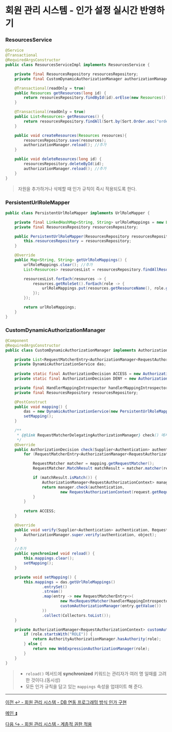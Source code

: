 # 회원 관리 시스템 - 인가 설정 실시간 반영하기

### ResourcesService

```java
@Service
@Transactional
@RequiredArgsConstructor
public class ResourcesServiceImpl implements ResourcesService {

    private final ResourcesRepository resourcesRepository;
    private final CustomDynamicAuthorizationManager authorizationManager;

    @Transactional(readOnly = true)
    public Resources getResources(long id) {
        return resourcesRepository.findById(id).orElse(new Resources());
    }

    @Transactional(readOnly = true)
    public List<Resources> getResources() {
        return resourcesRepository.findAll(Sort.by(Sort.Order.asc("orderNum")));
    }

    public void createResources(Resources resources){
        resourcesRepository.save(resources);
        authorizationManager.reload(); //추가
    }

    public void deleteResources(long id) {
        resourcesRepository.deleteById(id);
        authorizationManager.reload(); //추가
    }
}
```
> 자원을 추가하거나 삭제할 때 인가 규칙이 즉시 적용되도록 한다.

### PersistentUrlRoleMapper

```java
public class PersistentUrlRoleMapper implements UrlRoleMapper {

    private final LinkedHashMap<String, String> urlRoleMappings = new LinkedHashMap<>();
    private final ResourcesRepository resourcesRepository;

    public PersistentUrlRoleMapper(ResourcesRepository resourcesRepository) {
        this.resourcesRepository = resourcesRepository;
    }

    @Override
    public Map<String, String> getUrlRoleMappings() {
        urlRoleMappings.clear(); //추가
        List<Resources> resourcesList = resourcesRepository.findAllResources();

        resourcesList.forEach(resources -> {
            resources.getRoleSet().forEach(role -> {
                urlRoleMappings.put(resources.getResourceName(), role.getRoleName());
            });
        });

        return urlRoleMappings;
    }
}
```

### CustomDynamicAuthorizationManager

```java
@Component
@RequiredArgsConstructor
public class CustomDynamicAuthorizationManager implements AuthorizationManager<RequestAuthorizationContext> {

    private List<RequestMatcherEntry<AuthorizationManager<RequestAuthorizationContext>>> mappings;
    private DynamicAuthorizationService das;
    
    private static final AuthorizationDecision ACCESS = new AuthorizationDecision(true);
    private static final AuthorizationDecision DENY = new AuthorizationDecision(false);

    private final HandlerMappingIntrospector handlerMappingIntrospector;
    private final ResourcesRepository resourcesRepository;

    @PostConstruct
    public void mapping() {
        das = new DynamicAuthorizationService(new PersistentUrlRoleMapper(resourcesRepository));
        setMapping();
    }

    /**
     * {@link RequestMatcherDelegatingAuthorizationManager} check() 메서드 그대로
     */
    @Override
    public AuthorizationDecision check(Supplier<Authentication> authentication, RequestAuthorizationContext request) {
        for (RequestMatcherEntry<AuthorizationManager<RequestAuthorizationContext>> mapping : this.mappings) {

            RequestMatcher matcher = mapping.getRequestMatcher();
            RequestMatcher.MatchResult matchResult = matcher.matcher(request.getRequest());

            if (matchResult.isMatch()) {
                AuthorizationManager<RequestAuthorizationContext> manager = mapping.getEntry();
                return manager.check(authentication,
                        new RequestAuthorizationContext(request.getRequest(), matchResult.getVariables()));
            }
        }
        
        return ACCESS;
    }

    @Override
    public void verify(Supplier<Authentication> authentication, RequestAuthorizationContext object) {
        AuthorizationManager.super.verify(authentication, object);
    }

    //추가
    public synchronized void reload() {
        this.mappings.clear();
        setMapping();
    }

    private void setMapping() {
        this.mappings = das.getUrlRoleMappings()
                .entrySet()
                .stream()
                .map(entry -> new RequestMatcherEntry<>(
                        new MvcRequestMatcher(handlerMappingIntrospector, entry.getKey()),
                        customAuthorizationManager(entry.getValue())
                ))
                .collect(Collectors.toList());
    }

    private AuthorizationManager<RequestAuthorizationContext> customAuthorizationManager(String role) {
        if (role.startsWith("ROLE")) {
            return AuthorityAuthorizationManager.hasAuthority(role);
        } else {
            return new WebExpressionAuthorizationManager(role);
        }
    }
}
```
> - `reload()` 메서드에 **synchronized** 키워드는 관리자가 여러 명 일때를 고려한 것이다.(동시성)
> - 모든 인가 규칙을 담고 있는 `mappings` 속성을 업데이트 해 준다.

---

[이전 ↩️ - 회원 관리 시스템 - DB 연동 프로그래밍 방식 인가 구현](https://github.com/genesis12345678/TIL/blob/main/Spring/security/security/Projects/%ED%9A%8C%EC%9B%90_%EA%B4%80%EB%A6%AC_%EC%8B%9C%EC%8A%A4%ED%85%9C/DB/Main.md)

[메인 ⏫](https://github.com/genesis12345678/TIL/blob/main/Spring/security/security/main.md)

[다음 ↪️ - 회원 관리 시스템 - 계층적 권한 적용](https://github.com/genesis12345678/TIL/blob/main/Spring/security/security/Projects/%ED%9A%8C%EC%9B%90_%EA%B4%80%EB%A6%AC_%EC%8B%9C%EC%8A%A4%ED%85%9C/%EA%B3%84%EC%B8%B5%EC%A0%81%EA%B6%8C%ED%95%9C/Main.md)